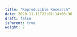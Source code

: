```yaml
---
title: "Reproducible Research"
date: 2020-11-11T22:01:14+05:30
draft: false
isParent: true
weight: 2
---
```

